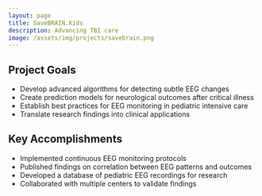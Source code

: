 ```yaml
---
layout: page
title: SaveBRAIN.Kids
description: Advancing TBI care
image: /assets/img/projects/savebrain.png
---
```


<style>
  /* Hide the description paragraph */
  .note-sm {
    display: none;
  }
</style>


## Project Goals

- Develop advanced algorithms for detecting subtle EEG changes
- Create prediction models for neurological outcomes after critical illness
- Establish best practices for EEG monitoring in pediatric intensive care
- Translate research findings into clinical applications

## Key Accomplishments

- Implemented continuous EEG monitoring protocols
- Published findings on correlation between EEG patterns and outcomes
- Developed a database of pediatric EEG recordings for research
- Collaborated with multiple centers to validate findings
